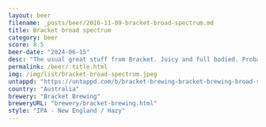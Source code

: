 ```yaml
---
layout: beer
filename: _posts/beer/2016-11-09-bracket-broad-spectrum.md
title: Bracket broad spectrum
category: beer
score: 8.5
beer-date: "2024-06-15"
desc: "The usual great stuff from Bracket. Juicy and full bodied. Probably not the best thing to have with dinner, but it’s still good"
permalink: /beer/:title.html
img: /img/list/bracket-broad-spectrum.jpeg
untappd: "https://untappd.com/b/bracket-brewing-bracket-brewing-broad-spectrum/5747598"
country: "Australia"
brewery: "Bracket Brewing"
breweryURL: "brewery/bracket-brewing.html"
style: "IPA - New England / Hazy"
---
```

